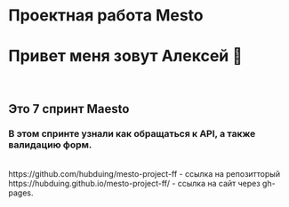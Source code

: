 # Проектная работа Mesto
<h1> Привет меня зовут Алексей 👋 </h1>
<br>
<h2> Это 7 спринт Maesto </h2>
<h3> В этом спринте узнали как обращаться к API, а также валидацию форм. </h3>
<br>
https://github.com/hubduing/mesto-project-ff - ссылка на репозитторый
<br>
https://hubduing.github.io/mesto-project-ff/ - ссылка на сайт через gh-pages.
